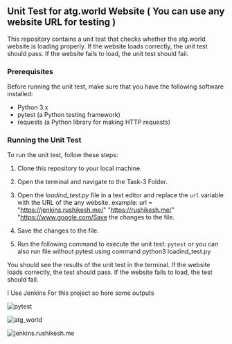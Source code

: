 ## Unit Test for atg.world Website ( You can use any website URL for testing )
This repository contains a unit test that checks whether the atg.world website is loading properly. If the website loads correctly, the unit test should pass. If the website fails to load, the unit test should fail.

### Prerequisites
Before running the unit test, make sure that you have the following software installed:

- Python 3.x
- pytest (a Python testing framework)
- requests (a Python library for making HTTP requests)

### Running the Unit Test
To run the unit test, follow these steps:

1) Clone this repository to your local machine.

2) Open the terminal and navigate to the Task-3 Folder.

3) Open the *loadind_test.py* file in a text editor and replace the `url` variable with the URL of the any website.
example: url = "https://jenkins.rushikesh.me/" "https://rushikesh.me/" "https://www.google.com/Save the changes to the file.

4) Save the changes to the file.

5) Run the following command to execute the unit test: `pytest` or you can also run file without pytest using command python3 loadind_test.py

You should see the results of the unit test in the terminal. If the website loads correctly, the test should pass. If the website fails to load, the test should fail.


I Use Jenkins For this project so here some outputs

![pytest](https://user-images.githubusercontent.com/115981550/221361353-ad29f9e9-8e1c-4559-a46c-207f19ec51ce.png)


![atg_world](https://user-images.githubusercontent.com/115981550/221360725-16d1b1e8-1d8c-4e9f-b769-64b26e924e02.png)

![jenkins.rushikesh.me](https://user-images.githubusercontent.com/115981550/221360761-0890761b-7327-4de3-9161-8e6a8f0a20e3.png)
